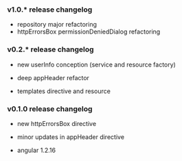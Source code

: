 ### v1.0.* release changelog

* repository major refactoring
* httpErrorsBox permissionDeniedDialog refactoring


### v0.2.* release changelog

* new userInfo conception (service and resource factory)

* deep appHeader refactor

* templates directive and resource

### v0.1.0 release changelog

* new httpErrorsBox directive

* minor updates in appHeader directive

* angular 1.2.16